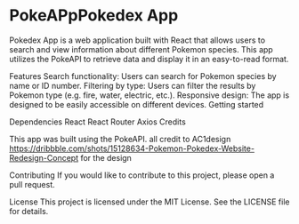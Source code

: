 # PokeAPpPokedex App

Pokedex App is a web application built with React that allows users to search and view information about different Pokemon species. This app utilizes the PokeAPI to retrieve data and display it in an easy-to-read format.

Features
Search functionality: Users can search for Pokemon species by name or ID number.
Filtering by type: Users can filter the results by Pokemon type (e.g. fire, water, electric, etc.).
Responsive design: The app is designed to be easily accessible on different devices.
Getting started



Dependencies
React
React Router
Axios
Credits

This app was built using the PokeAPI.
all credit to AC1design https://dribbble.com/shots/15128634-Pokemon-Pokedex-Website-Redesign-Concept
for the design

Contributing
If you would like to contribute to this project, please open a pull request.

License
This project is licensed under the MIT License. See the LICENSE file for details.
